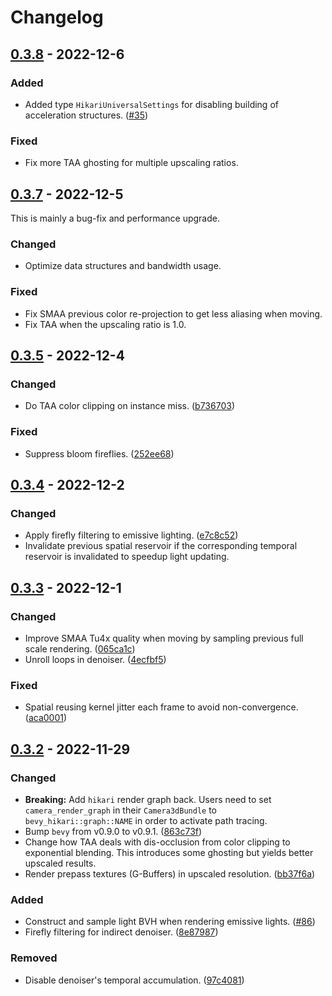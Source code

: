 # Changelog

## [0.3.8] - 2022-12-6
### Added
- Added type `HikariUniversalSettings` for disabling building of acceleration structures. ([#35](https://github.com/cryscan/bevy-hikari/issues/35))

### Fixed
- Fix more TAA ghosting for multiple upscaling ratios.

## [0.3.7] - 2022-12-5
This is mainly a bug-fix and performance upgrade.

### Changed
- Optimize data structures and bandwidth usage.

### Fixed
- Fix SMAA previous color re-projection to get less aliasing when moving.
- Fix TAA when the upscaling ratio is 1.0.

## [0.3.5] - 2022-12-4
### Changed
- Do TAA color clipping on instance miss. ([b736703](https://github.com/cryscan/bevy-hikari/tree/b73670378dab3103e4e5603e5d7e60af76188906))

### Fixed
- Suppress bloom fireflies. ([252ee68](https://github.com/cryscan/bevy-hikari/tree/252ee68964e97574c6c43f5ca7b215697e515546))

## [0.3.4] - 2022-12-2
### Changed
- Apply firefly filtering to emissive lighting. ([e7c8c52](https://github.com/cryscan/bevy-hikari/tree/e7c8c52526404724d8a2d6d55e22bc62f0e9ae02))
- Invalidate previous spatial reservoir if the corresponding temporal reservoir is invalidated to speedup light updating.

## [0.3.3] - 2022-12-1
### Changed
- Improve SMAA Tu4x quality when moving by sampling previous full scale rendering. ([065ca1c](https://github.com/cryscan/bevy-hikari/tree/065ca1ce5d10c3dca69f415e7a9c46072160a68a))
- Unroll loops in denoiser. ([4ecfbf5](https://github.com/cryscan/bevy-hikari/tree/4ecfbf54425142ac934df7dcb9759209f95c4e6e))

### Fixed
- Spatial reusing kernel jitter each frame to avoid non-convergence. ([aca0001](https://github.com/cryscan/bevy-hikari/tree/aca00016e9b99d3582b73ea51b93cb54fdf50779))

## [0.3.2] - 2022-11-29
### Changed
- **Breaking:** Add `hikari` render graph back.
  Users need to set `camera_render_graph` in their `Camera3dBundle` to `bevy_hikari::graph::NAME` in order to activate path tracing.
- Bump `bevy` from v0.9.0 to v0.9.1. ([863c73f](https://github.com/cryscan/bevy-hikari/tree/863c73fe5f649dc2a670eb6cae6817e02c6a1973))
- Change how TAA deals with dis-occlusion from color clipping to exponential blending.
  This introduces some ghosting but yields better upscaled results.
- Render prepass textures (G-Buffers) in upscaled resolution. ([bb37f6a](https://github.com/cryscan/bevy-hikari/tree/bb37f6a7d085edd475d2142bfcdc5a3176ee3e10))

### Added
- Construct and sample light BVH when rendering emissive lights. ([#86](https://github.com/cryscan/bevy-hikari/pull/86))
- Firefly filtering for indirect denoiser. ([8e87987](https://github.com/cryscan/bevy-hikari/tree/8e8798768f082233d8b8c39fcabff4a47fccb38e))

### Removed
- Disable denoiser's temporal accumulation. ([97c4081](https://github.com/cryscan/bevy-hikari/tree/97c4081df6dee24d6e11df2ea0059a4126795d62))

[0.3.8]: https://github.com/cryscan/bevy-hikari/commits/v0.3.8
[0.3.7]: https://github.com/cryscan/bevy-hikari/commits/v0.3.7
[0.3.5]: https://github.com/cryscan/bevy-hikari/commits/v0.3.5
[0.3.4]: https://github.com/cryscan/bevy-hikari/commits/v0.3.4
[0.3.3]: https://github.com/cryscan/bevy-hikari/commits/v0.3.3
[0.3.2]: https://github.com/cryscan/bevy-hikari/commits/v0.3.2